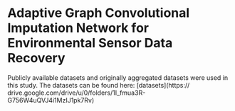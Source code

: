 # Adaptive Graph Convolutional Imputation Network for Environmental Sensor Data Recovery

Publicly available datasets and originally aggregated datasets were used in this study. The datasets can be found here: [datasets](https://
drive.google.com/drive/u/0/folders/1I_fmua3R-G756W4uQVJ4i1MzIJ1pk7Rv)
